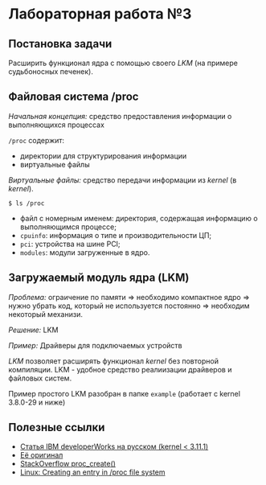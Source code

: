 # Лабораторная работа №3

## Постановка задачи

Расширить функционал ядра с помощью своего *LKM* (на примере судьбоносных печенек).

## Файловая система /proc

*Начальная концепция:* средство предоставления информации о выполняющихся процеcсах

`/proc` содержит:
* директории для структурирования информации
* виртуальные файлы

*Виртуальные файлы:* средство передачи информации из _kernel_ (в _kernel_).

```
$ ls /proc
```

* файл с номерным именем: директория, содержащая информацию о выполняющимся процессе;
* `cpuinfo`: информация о типе и производительности ЦП;
* `pci`: устройства на шине PCI;
* `modules`: модули загруженные в ядро.


## Загружаемый модуль ядра (LKM)

*Проблема:* ограичение по памяти => необходимо компактное ядро => нужно убрать код, который не используется постоянно => необходим некоторый механизи.

*Решение:* LKM

*Пример:* Драйверы для подключаемых устройств

*LKM* позволяет расширять функционал _kernel_ без повторной компиляции. LKM - удобное средство реалиизации драйверов и файловых систем.

Пример простого LKM разобран в папке `example` (работает с kernel 3.8.0-29 и ниже)

## Полезные ссылки

* [Статья IBM developerWorks на русском (kernel < 3.11.1)](http://www.ibm.com/developerworks/ru/library/l-proc/)
* [Её оригинал](http://www.ibm.com/developerworks/linux/library/l-proc/index.html)
* [StackOverflow proc_create()](http://stackoverflow.com/questions/8516021/proc-create-example-for-kernel-module)
* [Linux: Creating an entry in /proc file system](http://pointer-overloading.blogspot.in/2013/09/linux-creating-entry-in-proc-file.html)